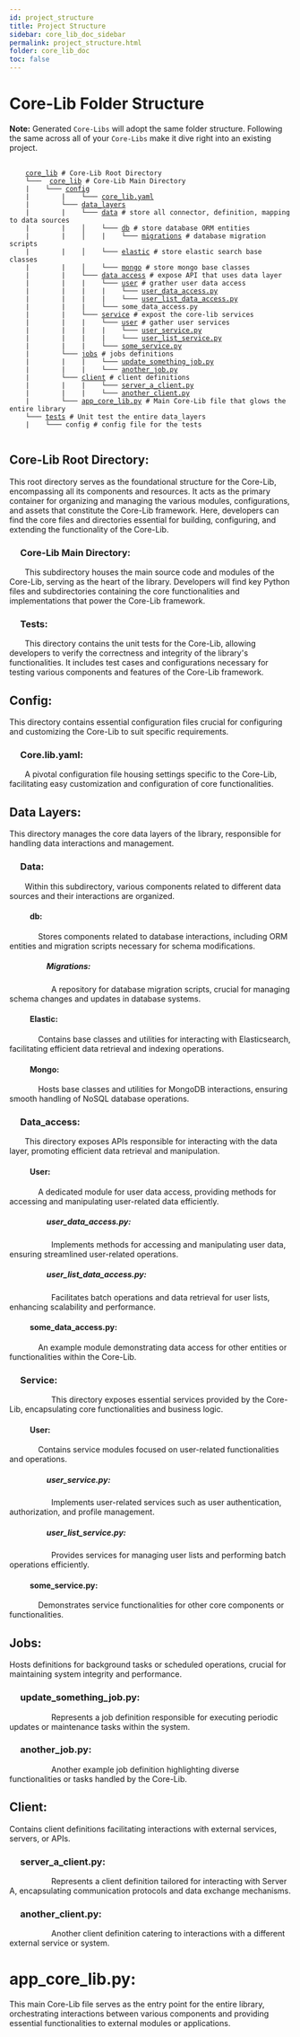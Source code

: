 ```yaml
---
id: project_structure
title: Project Structure
sidebar: core_lib_doc_sidebar
permalink: project_structure.html
folder: core_lib_doc
toc: false
---
```


# Core-Lib Folder Structure

**Note:** Generated `Core-Libs` will adopt the same folder structure. Following the same across all of your `Core-Libs` make it dive right into an existing project. 

<pre>
    <code>
    <a href="#core-lib-root-directory">core_lib</a> # Core-Lib Root Directory
    └───  <a href="#core-lib-main-directory">core_lib</a> # Core-Lib Main Directory
    | 	 └─── <a href="#config">config</a>
    |	 	 |    └─── <a href="#corelibyaml">core_lib.yaml</a>
    |		 └─── <a href="#data-layers">data_layers</a>
    |		 |    └─── <a href="#data">data</a> # store all connector, definition, mapping to data sources
    |		 |    │    └─── <a href="#db">db</a> # store database ORM entities
    |		 |    │    |    └─── <a href="#migrations">migrations</a> # database migration scripts
    |		 |    │    └─── <a href="#elastic">elastic</a> # store elastic search base classes
    |		 |    │    └─── <a href="#mongo">mongo</a> # store mongo base classes
    |		 |    └─── <a href="#data_access">data access</a> # expose API that uses data layer
    |		 |	  |    └─── <a href="#user">user</a> # grather user data access
    |		 |	  |    |    └─── <a href="#user_data_accesspy">user_data_access.py</a>
    |		 |	  |    |    └─── <a href="#user_list_data_accesspy">user_list_data_access.py</a>
    |		 |	  |    └─── some_data_access.py 
    |		 |    └─── <a href="#service">service</a> # expost the core-lib services
    |		 |	  |    └─── <a href="#user-1">user</a> # gather user services
    |		 |	  |    |    └─── <a href="#user_servicepy">user_service.py</a>
    |		 |	  |    |    └─── <a href="#user_list_servicepy">user_list_service.py</a>
    |		 |	  |    └─── <a href="#some_servicepy">some_service.py</a>
    |		 └─── <a href="#jobs">jobs</a> # jobs definitions
    |		 |	  |    └─── <a href="#update_something_jobpy">update_something_job.py</a>
    |		 |	  |    └─── <a href="#another_jobpy">another_job.py</a>
    |		 └─── <a href="#client">client</a> # client definitions
    |		 |	  |    └─── <a href="#server_a_clientpy">server_a_client.py</a>
    |		 |	  |    └─── <a href="#another_clientpy">another_client.py</a>
    |		 └─── <a href="#app_core_libpy">app_core_lib.py</a> # Main Core-Lib file that glows the entire library 
    └─── <a href="#tests">tests</a> # Unit test the entire data_layers
    | 	 └─── config # config file for the tests
    </code>
</pre>

## Core-Lib Root Directory:
This root directory serves as the foundational structure for the Core-Lib, encompassing all its components and resources. It acts as the primary container for organizing and managing the various modules, configurations, and assets that constitute the Core-Lib framework. Here, developers can find the core files and directories essential for building, configuring, and extending the functionality of the Core-Lib.

### &nbsp;&nbsp;&nbsp;&nbsp;&nbsp;Core-Lib Main Directory:
&nbsp;&nbsp;&nbsp;&nbsp;&nbsp;&nbsp;&nbsp;This subdirectory houses the main source code and modules of the Core-Lib, serving as the heart of the library. Developers will find key Python files and subdirectories containing the core functionalities and implementations that power the Core-Lib framework.

### &nbsp;&nbsp;&nbsp;&nbsp;&nbsp;Tests:
&nbsp;&nbsp;&nbsp;&nbsp;&nbsp;&nbsp;&nbsp;This directory contains the unit tests for the Core-Lib, allowing developers to verify the correctness and integrity of the library's functionalities. It includes test cases and configurations necessary for testing various components and features of the Core-Lib framework.

## Config:
This directory contains essential configuration files crucial for configuring and customizing the Core-Lib to suit specific requirements.
### &nbsp;&nbsp;&nbsp;&nbsp;&nbsp;Core.lib.yaml:
&nbsp;&nbsp;&nbsp;&nbsp;&nbsp;&nbsp;&nbsp;A pivotal configuration file housing settings specific to the Core-Lib, facilitating easy customization and configuration of core functionalities.

## Data Layers:
This directory manages the core data layers of the library, responsible for handling data interactions and management.

### &nbsp;&nbsp;&nbsp;&nbsp;&nbsp;Data:
&nbsp;&nbsp;&nbsp;&nbsp;&nbsp;&nbsp;&nbsp;Within this subdirectory, various components related to different data sources and their interactions are organized.
#### &nbsp;&nbsp;&nbsp;&nbsp;&nbsp;&nbsp;&nbsp;&nbsp;&nbsp;&nbsp;&nbsp;db:
&nbsp;&nbsp;&nbsp;&nbsp;&nbsp;&nbsp;&nbsp;&nbsp;&nbsp;&nbsp;&nbsp;&nbsp;&nbsp;Stores components related to database interactions, including ORM entities and migration scripts necessary for schema modifications.
##### &nbsp;&nbsp;&nbsp;&nbsp;&nbsp;&nbsp;&nbsp;&nbsp;&nbsp;&nbsp;&nbsp;&nbsp;&nbsp;&nbsp;&nbsp;&nbsp;&nbsp;&nbsp;&nbsp;&nbsp;Migrations:
&nbsp;&nbsp;&nbsp;&nbsp;&nbsp;&nbsp;&nbsp;&nbsp;&nbsp;&nbsp;&nbsp;&nbsp;&nbsp;&nbsp;&nbsp;&nbsp;&nbsp;&nbsp;&nbsp;A repository for database migration scripts, crucial for managing schema changes and updates in database systems.

#### &nbsp;&nbsp;&nbsp;&nbsp;&nbsp;&nbsp;&nbsp;&nbsp;&nbsp;&nbsp;&nbsp;Elastic:
&nbsp;&nbsp;&nbsp;&nbsp;&nbsp;&nbsp;&nbsp;&nbsp;&nbsp;&nbsp;&nbsp;&nbsp;&nbsp;Contains base classes and utilities for interacting with Elasticsearch, facilitating efficient data retrieval and indexing operations.

#### &nbsp;&nbsp;&nbsp;&nbsp;&nbsp;&nbsp;&nbsp;&nbsp;&nbsp;&nbsp;&nbsp;Mongo:
&nbsp;&nbsp;&nbsp;&nbsp;&nbsp;&nbsp;&nbsp;&nbsp;&nbsp;&nbsp;&nbsp;&nbsp;&nbsp;Hosts base classes and utilities for MongoDB interactions, ensuring smooth handling of NoSQL database operations.


### &nbsp;&nbsp;&nbsp;&nbsp;&nbsp;Data_access:
&nbsp;&nbsp;&nbsp;&nbsp;&nbsp;&nbsp;&nbsp;This directory exposes APIs responsible for interacting with the data layer, promoting efficient data retrieval and manipulation.

#### &nbsp;&nbsp;&nbsp;&nbsp;&nbsp;&nbsp;&nbsp;&nbsp;&nbsp;&nbsp;&nbsp;User:
&nbsp;&nbsp;&nbsp;&nbsp;&nbsp;&nbsp;&nbsp;&nbsp;&nbsp;&nbsp;&nbsp;&nbsp;&nbsp;A dedicated module for user data access, providing methods for accessing and manipulating user-related data efficiently.
##### &nbsp;&nbsp;&nbsp;&nbsp;&nbsp;&nbsp;&nbsp;&nbsp;&nbsp;&nbsp;&nbsp;&nbsp;&nbsp;&nbsp;&nbsp;&nbsp;&nbsp;&nbsp;&nbsp;&nbsp;user_data_access.py:
&nbsp;&nbsp;&nbsp;&nbsp;&nbsp;&nbsp;&nbsp;&nbsp;&nbsp;&nbsp;&nbsp;&nbsp;&nbsp;&nbsp;&nbsp;&nbsp;&nbsp;&nbsp;&nbsp;Implements methods for accessing and manipulating user data, ensuring streamlined user-related operations.
##### &nbsp;&nbsp;&nbsp;&nbsp;&nbsp;&nbsp;&nbsp;&nbsp;&nbsp;&nbsp;&nbsp;&nbsp;&nbsp;&nbsp;&nbsp;&nbsp;&nbsp;&nbsp;&nbsp;&nbsp;user_list_data_access.py:
&nbsp;&nbsp;&nbsp;&nbsp;&nbsp;&nbsp;&nbsp;&nbsp;&nbsp;&nbsp;&nbsp;&nbsp;&nbsp;&nbsp;&nbsp;&nbsp;&nbsp;&nbsp;&nbsp;Facilitates batch operations and data retrieval for user lists, enhancing scalability and performance.

#### &nbsp;&nbsp;&nbsp;&nbsp;&nbsp;&nbsp;&nbsp;&nbsp;&nbsp;&nbsp;&nbsp;some_data_access.py:
&nbsp;&nbsp;&nbsp;&nbsp;&nbsp;&nbsp;&nbsp;&nbsp;&nbsp;&nbsp;&nbsp;&nbsp;&nbsp;An example module demonstrating data access for other entities or functionalities within the Core-Lib.

### &nbsp;&nbsp;&nbsp;&nbsp;&nbsp;Service:
&nbsp;&nbsp;&nbsp;&nbsp;&nbsp;&nbsp;&nbsp;&nbsp;&nbsp;&nbsp;&nbsp;&nbsp;&nbsp;&nbsp;&nbsp;&nbsp;&nbsp;&nbsp;&nbsp;This directory exposes essential services provided by the Core-Lib, encapsulating core functionalities and business logic.

#### &nbsp;&nbsp;&nbsp;&nbsp;&nbsp;&nbsp;&nbsp;&nbsp;&nbsp;&nbsp;&nbsp;User:
&nbsp;&nbsp;&nbsp;&nbsp;&nbsp;&nbsp;&nbsp;&nbsp;&nbsp;&nbsp;&nbsp;&nbsp;&nbsp;Contains service modules focused on user-related functionalities and operations.
##### &nbsp;&nbsp;&nbsp;&nbsp;&nbsp;&nbsp;&nbsp;&nbsp;&nbsp;&nbsp;&nbsp;&nbsp;&nbsp;&nbsp;&nbsp;&nbsp;&nbsp;&nbsp;&nbsp;&nbsp;user_service.py:
&nbsp;&nbsp;&nbsp;&nbsp;&nbsp;&nbsp;&nbsp;&nbsp;&nbsp;&nbsp;&nbsp;&nbsp;&nbsp;&nbsp;&nbsp;&nbsp;&nbsp;&nbsp;&nbsp;Implements user-related services such as user authentication, authorization, and profile management.
##### &nbsp;&nbsp;&nbsp;&nbsp;&nbsp;&nbsp;&nbsp;&nbsp;&nbsp;&nbsp;&nbsp;&nbsp;&nbsp;&nbsp;&nbsp;&nbsp;&nbsp;&nbsp;&nbsp;&nbsp;user_list_service.py:
&nbsp;&nbsp;&nbsp;&nbsp;&nbsp;&nbsp;&nbsp;&nbsp;&nbsp;&nbsp;&nbsp;&nbsp;&nbsp;&nbsp;&nbsp;&nbsp;&nbsp;&nbsp;&nbsp;Provides services for managing user lists and performing batch operations efficiently.

#### &nbsp;&nbsp;&nbsp;&nbsp;&nbsp;&nbsp;&nbsp;&nbsp;&nbsp;&nbsp;&nbsp;some_service.py:
&nbsp;&nbsp;&nbsp;&nbsp;&nbsp;&nbsp;&nbsp;&nbsp;&nbsp;&nbsp;&nbsp;&nbsp;&nbsp;Demonstrates service functionalities for other core components or functionalities.

## Jobs:
Hosts definitions for background tasks or scheduled operations, crucial for maintaining system integrity and performance.
### &nbsp;&nbsp;&nbsp;&nbsp;&nbsp;update_something_job.py:
&nbsp;&nbsp;&nbsp;&nbsp;&nbsp;&nbsp;&nbsp;&nbsp;&nbsp;&nbsp;&nbsp;&nbsp;&nbsp;&nbsp;&nbsp;&nbsp;&nbsp;&nbsp;&nbsp;Represents a job definition responsible for executing periodic updates or maintenance tasks within the system.
### &nbsp;&nbsp;&nbsp;&nbsp;&nbsp;another_job.py:
&nbsp;&nbsp;&nbsp;&nbsp;&nbsp;&nbsp;&nbsp;&nbsp;&nbsp;&nbsp;&nbsp;&nbsp;&nbsp;&nbsp;&nbsp;&nbsp;&nbsp;&nbsp;&nbsp;Another example job definition highlighting diverse functionalities or tasks handled by the Core-Lib.

## Client:
Contains client definitions facilitating interactions with external services, servers, or APIs.
### &nbsp;&nbsp;&nbsp;&nbsp;&nbsp;server_a_client.py:
&nbsp;&nbsp;&nbsp;&nbsp;&nbsp;&nbsp;&nbsp;&nbsp;&nbsp;&nbsp;&nbsp;&nbsp;&nbsp;&nbsp;&nbsp;&nbsp;&nbsp;&nbsp;&nbsp;Represents a client definition tailored for interacting with Server A, encapsulating communication protocols and data exchange mechanisms.
### &nbsp;&nbsp;&nbsp;&nbsp;&nbsp;another_client.py:
&nbsp;&nbsp;&nbsp;&nbsp;&nbsp;&nbsp;&nbsp;&nbsp;&nbsp;&nbsp;&nbsp;&nbsp;&nbsp;&nbsp;&nbsp;&nbsp;&nbsp;&nbsp;&nbsp;Another client definition catering to interactions with a different external service or system.

# app_core_lib.py:
This main Core-Lib file serves as the entry point for the entire library, orchestrating interactions between various components and providing essential functionalities to external modules or applications.

